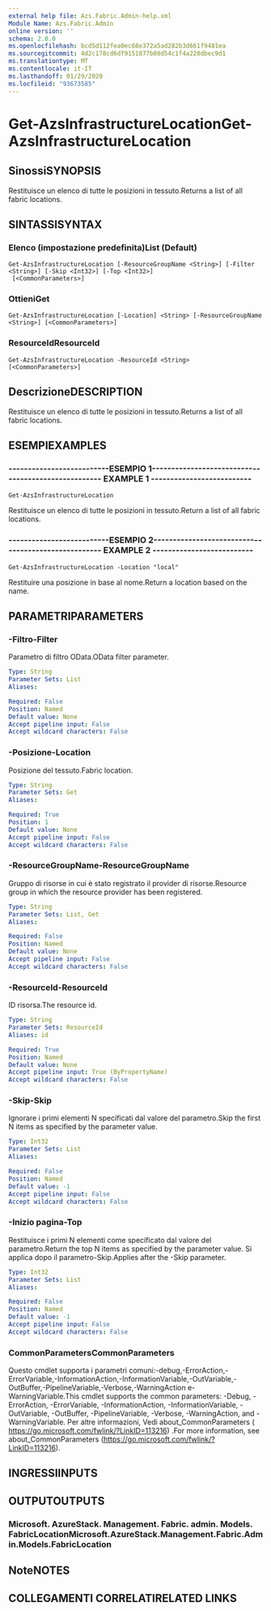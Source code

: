 ```yaml
---
external help file: Azs.Fabric.Admin-help.xml
Module Name: Azs.Fabric.Admin
online version: ''
schema: 2.0.0
ms.openlocfilehash: bcd5d112fea0ec68e372a5ad282b3d661f9481ea
ms.sourcegitcommit: 4d2c178cd6df9151877b08d54c1f4a228dbec9d1
ms.translationtype: MT
ms.contentlocale: it-IT
ms.lasthandoff: 01/29/2020
ms.locfileid: "93673585"
---
```

# <span data-ttu-id="9501c-101">Get-AzsInfrastructureLocation</span><span class="sxs-lookup"><span data-stu-id="9501c-101">Get-AzsInfrastructureLocation</span></span>

## <span data-ttu-id="9501c-102">Sinossi</span><span class="sxs-lookup"><span data-stu-id="9501c-102">SYNOPSIS</span></span>
<span data-ttu-id="9501c-103">Restituisce un elenco di tutte le posizioni in tessuto.</span><span class="sxs-lookup"><span data-stu-id="9501c-103">Returns a list of all fabric locations.</span></span>

## <span data-ttu-id="9501c-104">SINTASSI</span><span class="sxs-lookup"><span data-stu-id="9501c-104">SYNTAX</span></span>

### <span data-ttu-id="9501c-105">Elenco (impostazione predefinita)</span><span class="sxs-lookup"><span data-stu-id="9501c-105">List (Default)</span></span>
```
Get-AzsInfrastructureLocation [-ResourceGroupName <String>] [-Filter <String>] [-Skip <Int32>] [-Top <Int32>]
 [<CommonParameters>]
```

### <span data-ttu-id="9501c-106">Ottieni</span><span class="sxs-lookup"><span data-stu-id="9501c-106">Get</span></span>
```
Get-AzsInfrastructureLocation [-Location] <String> [-ResourceGroupName <String>] [<CommonParameters>]
```

### <span data-ttu-id="9501c-107">ResourceId</span><span class="sxs-lookup"><span data-stu-id="9501c-107">ResourceId</span></span>
```
Get-AzsInfrastructureLocation -ResourceId <String> [<CommonParameters>]
```

## <span data-ttu-id="9501c-108">Descrizione</span><span class="sxs-lookup"><span data-stu-id="9501c-108">DESCRIPTION</span></span>
<span data-ttu-id="9501c-109">Restituisce un elenco di tutte le posizioni in tessuto.</span><span class="sxs-lookup"><span data-stu-id="9501c-109">Returns a list of all fabric locations.</span></span>

## <span data-ttu-id="9501c-110">ESEMPI</span><span class="sxs-lookup"><span data-stu-id="9501c-110">EXAMPLES</span></span>

### <span data-ttu-id="9501c-111">--------------------------ESEMPIO 1--------------------------</span><span class="sxs-lookup"><span data-stu-id="9501c-111">-------------------------- EXAMPLE 1 --------------------------</span></span>
```
Get-AzsInfrastructureLocation
```

<span data-ttu-id="9501c-112">Restituisce un elenco di tutte le posizioni in tessuto.</span><span class="sxs-lookup"><span data-stu-id="9501c-112">Return a list of all fabric locations.</span></span>

### <span data-ttu-id="9501c-113">--------------------------ESEMPIO 2--------------------------</span><span class="sxs-lookup"><span data-stu-id="9501c-113">-------------------------- EXAMPLE 2 --------------------------</span></span>
```
Get-AzsInfrastructureLocation -Location "local"
```

<span data-ttu-id="9501c-114">Restituire una posizione in base al nome.</span><span class="sxs-lookup"><span data-stu-id="9501c-114">Return a location based on the name.</span></span>

## <span data-ttu-id="9501c-115">PARAMETRI</span><span class="sxs-lookup"><span data-stu-id="9501c-115">PARAMETERS</span></span>

### <span data-ttu-id="9501c-116">-Filtro</span><span class="sxs-lookup"><span data-stu-id="9501c-116">-Filter</span></span>
<span data-ttu-id="9501c-117">Parametro di filtro OData.</span><span class="sxs-lookup"><span data-stu-id="9501c-117">OData filter parameter.</span></span>

```yaml
Type: String
Parameter Sets: List
Aliases: 

Required: False
Position: Named
Default value: None
Accept pipeline input: False
Accept wildcard characters: False
```

### <span data-ttu-id="9501c-118">-Posizione</span><span class="sxs-lookup"><span data-stu-id="9501c-118">-Location</span></span>
<span data-ttu-id="9501c-119">Posizione del tessuto.</span><span class="sxs-lookup"><span data-stu-id="9501c-119">Fabric location.</span></span>

```yaml
Type: String
Parameter Sets: Get
Aliases: 

Required: True
Position: 1
Default value: None
Accept pipeline input: False
Accept wildcard characters: False
```

### <span data-ttu-id="9501c-120">-ResourceGroupName</span><span class="sxs-lookup"><span data-stu-id="9501c-120">-ResourceGroupName</span></span>
<span data-ttu-id="9501c-121">Gruppo di risorse in cui è stato registrato il provider di risorse.</span><span class="sxs-lookup"><span data-stu-id="9501c-121">Resource group in which the resource provider has been registered.</span></span>

```yaml
Type: String
Parameter Sets: List, Get
Aliases: 

Required: False
Position: Named
Default value: None
Accept pipeline input: False
Accept wildcard characters: False
```

### <span data-ttu-id="9501c-122">-ResourceId</span><span class="sxs-lookup"><span data-stu-id="9501c-122">-ResourceId</span></span>
<span data-ttu-id="9501c-123">ID risorsa.</span><span class="sxs-lookup"><span data-stu-id="9501c-123">The resource id.</span></span>

```yaml
Type: String
Parameter Sets: ResourceId
Aliases: id

Required: True
Position: Named
Default value: None
Accept pipeline input: True (ByPropertyName)
Accept wildcard characters: False
```

### <span data-ttu-id="9501c-124">-Skip</span><span class="sxs-lookup"><span data-stu-id="9501c-124">-Skip</span></span>
<span data-ttu-id="9501c-125">Ignorare i primi elementi N specificati dal valore del parametro.</span><span class="sxs-lookup"><span data-stu-id="9501c-125">Skip the first N items as specified by the parameter value.</span></span>

```yaml
Type: Int32
Parameter Sets: List
Aliases: 

Required: False
Position: Named
Default value: -1
Accept pipeline input: False
Accept wildcard characters: False
```

### <span data-ttu-id="9501c-126">-Inizio pagina</span><span class="sxs-lookup"><span data-stu-id="9501c-126">-Top</span></span>
<span data-ttu-id="9501c-127">Restituisce i primi N elementi come specificato dal valore del parametro.</span><span class="sxs-lookup"><span data-stu-id="9501c-127">Return the top N items as specified by the parameter value.</span></span>
<span data-ttu-id="9501c-128">Si applica dopo il parametro-Skip.</span><span class="sxs-lookup"><span data-stu-id="9501c-128">Applies after the -Skip parameter.</span></span>

```yaml
Type: Int32
Parameter Sets: List
Aliases: 

Required: False
Position: Named
Default value: -1
Accept pipeline input: False
Accept wildcard characters: False
```

### <span data-ttu-id="9501c-129">CommonParameters</span><span class="sxs-lookup"><span data-stu-id="9501c-129">CommonParameters</span></span>
<span data-ttu-id="9501c-130">Questo cmdlet supporta i parametri comuni:-debug,-ErrorAction,-ErrorVariable,-InformationAction,-InformationVariable,-OutVariable,-OutBuffer,-PipelineVariable,-Verbose,-WarningAction e-WarningVariable.</span><span class="sxs-lookup"><span data-stu-id="9501c-130">This cmdlet supports the common parameters: -Debug, -ErrorAction, -ErrorVariable, -InformationAction, -InformationVariable, -OutVariable, -OutBuffer, -PipelineVariable, -Verbose, -WarningAction, and -WarningVariable.</span></span> <span data-ttu-id="9501c-131">Per altre informazioni, Vedi about_CommonParameters ( https://go.microsoft.com/fwlink/?LinkID=113216) .</span><span class="sxs-lookup"><span data-stu-id="9501c-131">For more information, see about_CommonParameters (https://go.microsoft.com/fwlink/?LinkID=113216).</span></span>

## <span data-ttu-id="9501c-132">INGRESSI</span><span class="sxs-lookup"><span data-stu-id="9501c-132">INPUTS</span></span>

## <span data-ttu-id="9501c-133">OUTPUT</span><span class="sxs-lookup"><span data-stu-id="9501c-133">OUTPUTS</span></span>

### <span data-ttu-id="9501c-134">Microsoft. AzureStack. Management. Fabric. admin. Models. FabricLocation</span><span class="sxs-lookup"><span data-stu-id="9501c-134">Microsoft.AzureStack.Management.Fabric.Admin.Models.FabricLocation</span></span>

## <span data-ttu-id="9501c-135">Note</span><span class="sxs-lookup"><span data-stu-id="9501c-135">NOTES</span></span>

## <span data-ttu-id="9501c-136">COLLEGAMENTI CORRELATI</span><span class="sxs-lookup"><span data-stu-id="9501c-136">RELATED LINKS</span></span>

